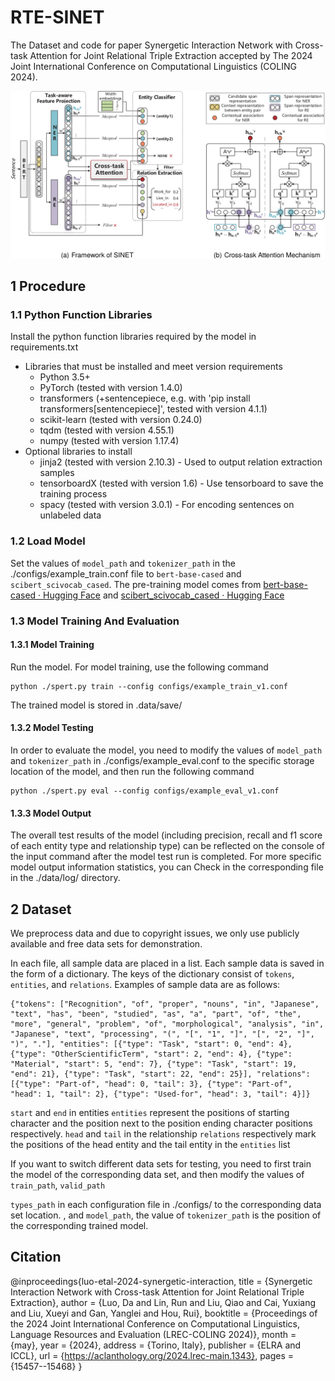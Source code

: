 # RTE-SINET
The Dataset and code for paper Synergetic Interaction Network with Cross-task Attention for Joint Relational Triple Extraction accepted by The 2024 Joint International Conference on Computational Linguistics (COLING 2024).

![](SINET.png)


## 1 Procedure

### 1.1 Python Function Libraries

Install the python function libraries required by the model in requirements.txt

- Libraries that must be installed and meet version requirements
  - Python 3.5+
  - PyTorch (tested with version 1.4.0)
  - transformers (+sentencepiece, e.g. with 'pip install transformers[sentencepiece]', tested with version 4.1.1)
  - scikit-learn (tested with version 0.24.0)
  - tqdm (tested with version 4.55.1)
  - numpy (tested with version 1.17.4)
- Optional libraries to install
  - jinja2 (tested with version 2.10.3) - Used to output relation extraction samples
  - tensorboardX (tested with version 1.6) - Use tensorboard to save the training process
  - spacy (tested with version 3.0.1) - For encoding sentences on unlabeled data


### 1.2 Load Model

Set the values ​​of `model_path` and `tokenizer_path` in the ./configs/example_train.conf file to `bert-base-cased` and `scibert_scivocab_cased`. The pre-training model comes from [bert-base-cased · Hugging Face](https://huggingface.co/google-bert/bert-base-cased) and [scibert_scivocab_cased · Hugging Face](https://huggingface.co/allenai/scibert_scivocab_cased/tree/main)


### 1.3 Model Training And Evaluation

#### 1.3.1 Model Training

Run the model. For model training, use the following command
~~~
python ./spert.py train --config configs/example_train_v1.conf
~~~

The trained model is stored in .data/save/

#### 1.3.2 Model Testing<span id="label"></span>

In order to evaluate the model, you need to modify the values ​​of `model_path` and `tokenizer_path` in ./configs/example_eval.conf to the specific storage location of the model, and then run the following command

~~~
python ./spert.py eval --config configs/example_eval_v1.conf
~~~

#### 1.3.3 Model Output

The overall test results of the model (including precision, recall and f1 score of each entity type and relationship type) can be reflected on the console of the input command after the model test run is completed. For more specific model output information statistics, you can Check in the corresponding file in the ./data/log/ directory.


## 2 Dataset

We preprocess data and due to copyright issues, we only use publicly available and free data sets for demonstration.

In each file, all sample data are placed in a list. Each sample data is saved in the form of a dictionary. The keys of the dictionary consist of `tokens`, `entities`, and `relations`. Examples of sample data are as follows:

~~~
{"tokens": ["Recognition", "of", "proper", "nouns", "in", "Japanese", "text", "has", "been", "studied", "as", "a", "part", "of", "the", "more", "general", "problem", "of", "morphological", "analysis", "in", "Japanese", "text", "processing", "(", "[", "1", "]", "[", "2", "]", ")", "."], "entities": [{"type": "Task", "start": 0, "end": 4}, {"type": "OtherScientificTerm", "start": 2, "end": 4}, {"type": "Material", "start": 5, "end": 7}, {"type": "Task", "start": 19, "end": 21}, {"type": "Task", "start": 22, "end": 25}], "relations": [{"type": "Part-of", "head": 0, "tail": 3}, {"type": "Part-of", "head": 1, "tail": 2}, {"type": "Used-for", "head": 3, "tail": 4}]}
~~~



`start` and `end` in entities `entities` represent the positions of starting character and the position next to the position ending character positions respectively.
`head` and `tail` in the relationship `relations` respectively mark the positions of the head entity and the tail entity in the `entities` list

If you want to switch different data sets for testing, you need to first train the model of the corresponding data set, and then modify the values ​​of `train_path`, `valid_path`

`types_path` in each configuration file in ./configs/ to the corresponding data set location. , and `model_path`, the value of `tokenizer_path` is the position of the corresponding trained model.

## Citation

@inproceedings{luo-etal-2024-synergetic-interaction,
    title = {Synergetic Interaction Network with Cross-task Attention for Joint Relational Triple Extraction},
    author = {Luo, Da  and Lin, Run  and Liu, Qiao  and Cai, Yuxiang  and Liu, Xueyi  and Gan, Yanglei  and Hou, Rui},
    booktitle = {Proceedings of the 2024 Joint International Conference on Computational Linguistics, Language Resources and Evaluation (LREC-COLING 2024)},
    month = {may},
    year = {2024},
    address = {Torino, Italy},
    publisher = {ELRA and ICCL},
    url = {https://aclanthology.org/2024.lrec-main.1343},
    pages = {15457--15468}
}

